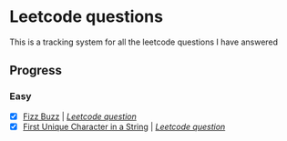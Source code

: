 # Leetcode questions

This is a tracking system for all the leetcode questions I have answered

## Progress

### Easy

- [x] [Fizz Buzz](easy/fizzbuzz.java) | [*Leetcode question*](https://leetcode.com/problems/fizz-buzz/)
- [x] [First Unique Character in a String](easy/firstUniqueCharInString.java) | [*Leetcode question*](https://leetcode.com/problems/first-unique-character-in-a-string/)
